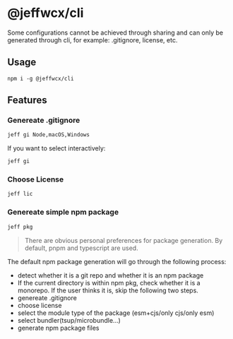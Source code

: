 # @jeffwcx/cli

Some configurations cannot be achieved through sharing and can only be generated through cli, for example: .gitignore, license, etc.

## Usage

```
npm i -g @jeffwcx/cli
```

## Features

### Genereate .gitignore

```bash
jeff gi Node,macOS,Windows
```

If you want to select interactively:

```bash
jeff gi
```

### Choose License

```bash
jeff lic
```

### Genereate simple npm package

```bash
jeff pkg
```

> There are obvious personal preferences for package generation. By default, pnpm and typescript are used.

The default npm package generation will go through the following process:

- detect whether it is a git repo and whether it is an npm package
- If the current directory is within npm pkg, check whether it is a monorepo.
  If the user thinks it is, skip the following two steps.
- genereate .gitignore
- choose license
- select the module type of the package (esm+cjs/only cjs/only esm)
- select bundler(tsup/microbundle...)
- generate npm package files
